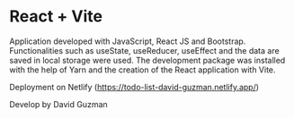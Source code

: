 # React + Vite

Application developed with JavaScript, React JS and Bootstrap. Functionalities such as useState, useReducer, useEffect and the data are saved in local storage were used. The development package was installed with the help of Yarn and the creation of the React application with Vite.

Deployment on Netlify (https://todo-list-david-guzman.netlify.app/)

Develop by David Guzman
